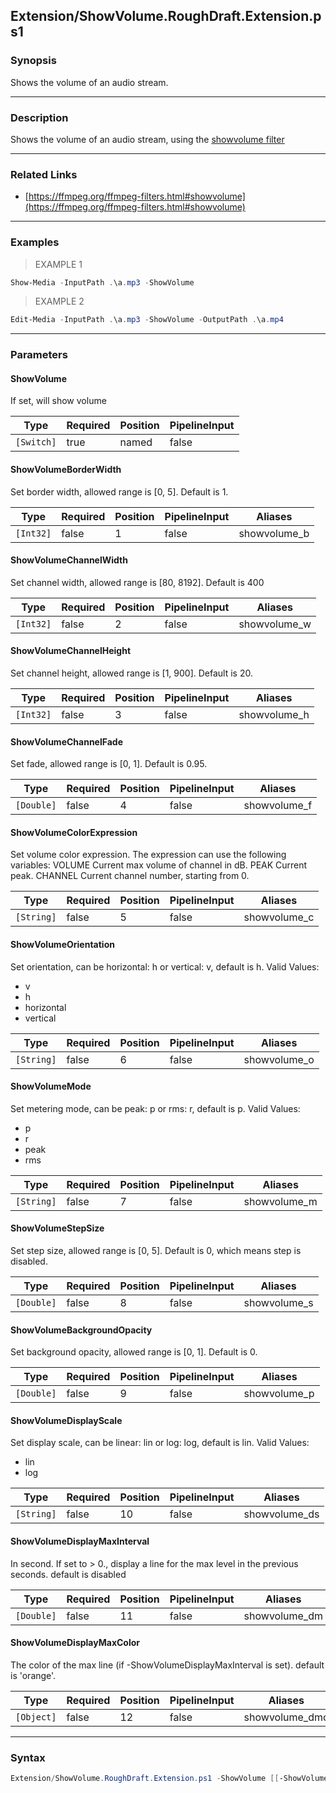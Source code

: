 Extension/ShowVolume.RoughDraft.Extension.ps1
---------------------------------------------

### Synopsis
Shows the volume of an audio stream.

---

### Description

Shows the volume of an audio stream, using the [showvolume filter](https://ffmpeg.org/ffmpeg-filters.html#showvolume)

---

### Related Links
* [https://ffmpeg.org/ffmpeg-filters.html#showvolume](https://ffmpeg.org/ffmpeg-filters.html#showvolume)

---

### Examples
> EXAMPLE 1

```PowerShell
Show-Media -InputPath .\a.mp3 -ShowVolume
```
> EXAMPLE 2

```PowerShell
Edit-Media -InputPath .\a.mp3 -ShowVolume -OutputPath .\a.mp4
```

---

### Parameters
#### **ShowVolume**
If set, will show volume

|Type      |Required|Position|PipelineInput|
|----------|--------|--------|-------------|
|`[Switch]`|true    |named   |false        |

#### **ShowVolumeBorderWidth**
Set border width, allowed range is [0, 5]. Default is 1.

|Type     |Required|Position|PipelineInput|Aliases     |
|---------|--------|--------|-------------|------------|
|`[Int32]`|false   |1       |false        |showvolume_b|

#### **ShowVolumeChannelWidth**
Set channel width, allowed range is [80, 8192]. Default is 400

|Type     |Required|Position|PipelineInput|Aliases     |
|---------|--------|--------|-------------|------------|
|`[Int32]`|false   |2       |false        |showvolume_w|

#### **ShowVolumeChannelHeight**
Set channel height, allowed range is [1, 900]. Default is 20.

|Type     |Required|Position|PipelineInput|Aliases     |
|---------|--------|--------|-------------|------------|
|`[Int32]`|false   |3       |false        |showvolume_h|

#### **ShowVolumeChannelFade**
Set fade, allowed range is [0, 1]. Default is 0.95.

|Type      |Required|Position|PipelineInput|Aliases     |
|----------|--------|--------|-------------|------------|
|`[Double]`|false   |4       |false        |showvolume_f|

#### **ShowVolumeColorExpression**
Set volume color expression.
The expression can use the following variables:
VOLUME
Current max volume of channel in dB.
PEAK
Current peak.
CHANNEL
Current channel number, starting from 0.

|Type      |Required|Position|PipelineInput|Aliases     |
|----------|--------|--------|-------------|------------|
|`[String]`|false   |5       |false        |showvolume_c|

#### **ShowVolumeOrientation**
Set orientation, can be horizontal: h or vertical: v, default is h.
Valid Values:

* v
* h
* horizontal
* vertical

|Type      |Required|Position|PipelineInput|Aliases     |
|----------|--------|--------|-------------|------------|
|`[String]`|false   |6       |false        |showvolume_o|

#### **ShowVolumeMode**
Set metering mode, can be peak: p or rms: r, default is p.
Valid Values:

* p
* r
* peak
* rms

|Type      |Required|Position|PipelineInput|Aliases     |
|----------|--------|--------|-------------|------------|
|`[String]`|false   |7       |false        |showvolume_m|

#### **ShowVolumeStepSize**
Set step size, allowed range is [0, 5]. Default is 0, which means step is disabled.

|Type      |Required|Position|PipelineInput|Aliases     |
|----------|--------|--------|-------------|------------|
|`[Double]`|false   |8       |false        |showvolume_s|

#### **ShowVolumeBackgroundOpacity**
Set background opacity, allowed range is [0, 1]. Default is 0.

|Type      |Required|Position|PipelineInput|Aliases     |
|----------|--------|--------|-------------|------------|
|`[Double]`|false   |9       |false        |showvolume_p|

#### **ShowVolumeDisplayScale**
Set display scale, can be linear: lin or log: log, default is lin.
Valid Values:

* lin
* log

|Type      |Required|Position|PipelineInput|Aliases      |
|----------|--------|--------|-------------|-------------|
|`[String]`|false   |10      |false        |showvolume_ds|

#### **ShowVolumeDisplayMaxInterval**
In second. If set to > 0., display a line for the max level in the previous seconds. default is disabled

|Type      |Required|Position|PipelineInput|Aliases      |
|----------|--------|--------|-------------|-------------|
|`[Double]`|false   |11      |false        |showvolume_dm|

#### **ShowVolumeDisplayMaxColor**
The color of the max line (if -ShowVolumeDisplayMaxInterval is set).
default is 'orange'.

|Type      |Required|Position|PipelineInput|Aliases       |
|----------|--------|--------|-------------|--------------|
|`[Object]`|false   |12      |false        |showvolume_dmc|

---

### Syntax
```PowerShell
Extension/ShowVolume.RoughDraft.Extension.ps1 -ShowVolume [[-ShowVolumeBorderWidth] <Int32>] [[-ShowVolumeChannelWidth] <Int32>] [[-ShowVolumeChannelHeight] <Int32>] [[-ShowVolumeChannelFade] <Double>] [[-ShowVolumeColorExpression] <String>] [[-ShowVolumeOrientation] <String>] [[-ShowVolumeMode] <String>] [[-ShowVolumeStepSize] <Double>] [[-ShowVolumeBackgroundOpacity] <Double>] [[-ShowVolumeDisplayScale] <String>] [[-ShowVolumeDisplayMaxInterval] <Double>] [[-ShowVolumeDisplayMaxColor] <Object>] [<CommonParameters>]
```
